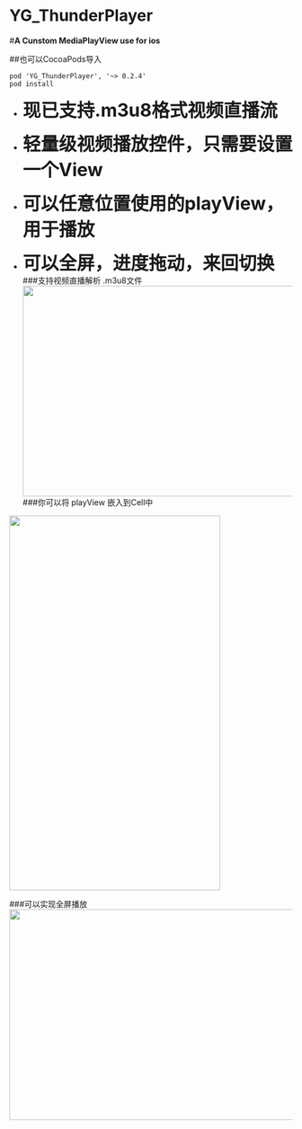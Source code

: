 # YG_ThunderPlayer
#**A Cunstom MediaPlayView use for ios**

##也可以CocoaPods导入
```
pod 'YG_ThunderPlayer', '~> 0.2.4'
pod install

```


- <font size=6>**现已支持.m3u8格式视频直播流**</font><br>

- <font size=6>**轻量级视频播放控件，只需要设置一个View**</font><br>

- <font size=6>**可以任意位置使用的playView，用于播放**</font><br>

- <font size=6>**可以全屏，进度拖动，来回切换**</font><br>
###支持视频直播解析 .m3u8文件
<img src=http://img.hoop8.com/1607A/EslO3wFY.png width="667" height="375"><br>
###你可以将 playView 嵌入到Cell中

<img src=http://img.hoop8.com/1607A/uEjU4rJ4.png width="375" height="667"><br>

###可以实现全屏播放
<img src=http://img.hoop8.com/1607A/W6IDcRgX.png width="667" height="375"><br>
